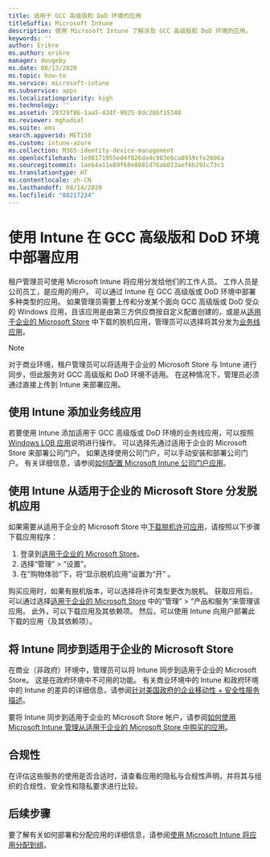 ```yaml
---
title: 适用于 GCC 高级版和 DoD 环境的应用
titleSuffix: Microsoft Intune
description: 使用 Microsoft Intune 了解涉及 GCC 高级版和 DoD 环境的应用。
keywords: ''
author: Erikre
ms.author: erikre
manager: dougeby
ms.date: 08/13/2020
ms.topic: how-to
ms.service: microsoft-intune
ms.subservice: apps
ms.localizationpriority: high
ms.technology: ''
ms.assetid: 29329f86-1aa5-434f-9925-8dc28bf35348
ms.reviewer: mghadial
ms.suite: ems
search.appverid: MET150
ms.custom: intune-azure
ms.collection: M365-identity-device-management
ms.openlocfilehash: 1e98171955ed4f026da4c983e6ca8959cfe2606a
ms.sourcegitcommit: 1aeb4a11e89f68e8081d76ab013aef6b291c73c1
ms.translationtype: HT
ms.contentlocale: zh-CN
ms.lasthandoff: 08/14/2020
ms.locfileid: "88217234"
---
```

# <a name="deploying-apps-using-intune-on-the-gcc-high-and-dod-environments"></a>使用 Intune 在 GCC 高级版和 DoD 环境中部署应用 

租户管理员可使用 Microsoft Intune 将应用分发给他们的工作人员。 工作人员是公司员工，是应用的用户。 可以通过 Intune 在 GCC 高级版或 DoD 环境中部署多种类型的应用。 如果管理员需要上传和分发某个面向 GCC 高级版或 DoD 受众的 Windows 应用，且该应用是由第三方供应商按自定义配置创建的，或是从[适用于企业的 Microsoft Store](https://businessstore.microsoft.com/store) 中下载的脱机应用，管理员可以选择将其分发为[业务线应用](apps-add.md#app-types-in-microsoft-intune)。  

> [!NOTE]
> 对于商业环境，租户管理员可以将适用于企业的 Microsoft Store 与 Intune 进行同步，但此服务对 GCC 高级版和 DoD 环境不适用。 在这种情况下，管理员必须通过直接上传到 Intune 来部署应用。  

## <a name="add-line-of-business-apps-using-intune"></a>使用 Intune 添加业务线应用 

若要使用 Intune 添加适用于 GCC 高级版或 DoD 环境的业务线应用，可以按照 [Windows LOB 应用](lob-apps-windows.md)说明进行操作。 可以选择先通过适用于企业的 Microsoft Store 来部署公司门户。 如果选择使用公司门户，可以手动安装和部署公司门户。 有关详细信息，请参阅[如何配置 Microsoft Intune 公司门户应用](company-portal-app.md)。 

## <a name="distribute-offline-apps-from-the-store-for-business-using-intune"></a>使用 Intune 从适用于企业的 Microsoft Store 分发脱机应用  

如果需要从适用于企业的 Microsoft Store 中[下载脱机许可应用](https://docs.microsoft.com/microsoft-store/distribute-offline-apps#download-an-offline-licensed-app)，请按照以下步骤下载应用程序： 

1. 登录到[适用于企业的 Microsoft Store](https://businessstore.microsoft.com/)。
2. 选择“管理” > “设置”。
3. 在“购物体验”下，将“显示脱机应用”设置为“开”    。

购买应用时，如果有脱机版本，可以选择将许可类型更改为脱机。 获取应用后，可以通过选择[适用于企业的 Microsoft Store](https://businessstore.microsoft.com/) 中的“管理” > “产品和服务”来管理该应用。 此外，可以下载应用及其依赖项。 然后，可以使用 Intune 向用户部署此下载的应用（及其依赖项）。  

## <a name="syncing-intune-to-the-store-for-business"></a>将 Intune 同步到适用于企业的 Microsoft Store 

在商业（非政府）环境中，管理员可以将 Intune 同步到适用于企业的 Microsoft Store。 这是在政府环境中不可用的功能。 有关商业环境中的 Intune 和政府环境中的 Intune 的差异的详细信息，请参阅[针对美国政府的企业移动性 + 安全性服务描述](https://docs.microsoft.com/enterprise-mobility-security/solutions/ems-govt-service-description)。  

要将 Intune 同步到适用于企业的 Microsoft Store 帐户，请参阅[如何使用 Microsoft Intune 管理从适用于企业的 Microsoft Store 中购买的应用](windows-store-for-business.md)。  

## <a name="compliance"></a>合规性 

在评估这些服务的使用是否合适时，请查看应用的隐私与合规性声明，并将其与组织的合规性、安全性和隐私要求进行比较。   

## <a name="next-steps"></a>后续步骤

要了解有关如何部署和分配应用的详细信息，请参阅[使用 Microsoft Intune 将应用分配到组](apps-deploy.md)。

 
